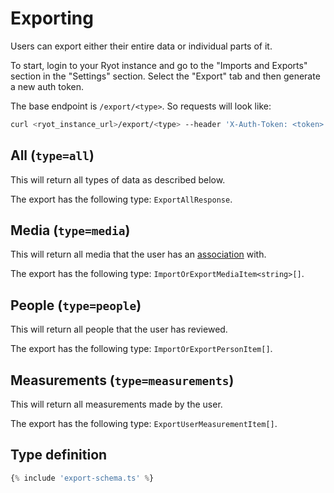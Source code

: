# Exporting

Users can export either their entire data or individual parts of it.

To start, login to your Ryot instance and go to the "Imports and Exports" section
in the "Settings" section. Select the "Export" tab and then generate a new auth token.

The base endpoint is `/export/<type>`. So requests will look like:

```bash
curl <ryot_instance_url>/export/<type> --header 'X-Auth-Token: <token>'
```

## All (`type=all`)

This will return all types of data as described below.

The export has the following type: `ExportAllResponse`.

## Media (`type=media`)

This will return all media that the user has an
[association](https://github.com/IgnisDa/ryot/blob/main/apps/backend/src/migrator/m20230417_create_user.rs#L11-L18)
with.

The export has the following type: `ImportOrExportMediaItem<string>[]`.

## People (`type=people`)

This will return all people that the user has reviewed.

The export has the following type: `ImportOrExportPersonItem[]`.

## Measurements (`type=measurements`)

This will return all measurements made by the user.

The export has the following type: `ExportUserMeasurementItem[]`.

## Type definition

```ts
{% include 'export-schema.ts' %}
```
